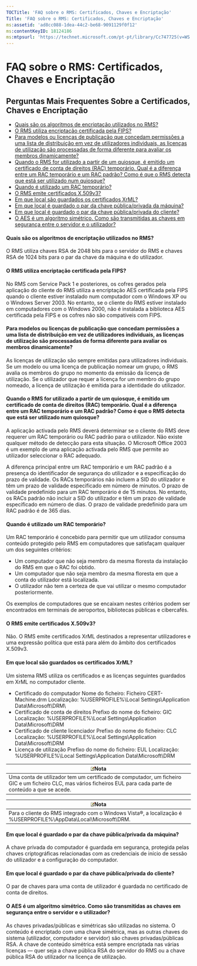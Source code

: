 ```yaml
---
TOCTitle: 'FAQ sobre o RMS: Certificados, Chaves e Encriptação'
Title: 'FAQ sobre o RMS: Certificados, Chaves e Encriptação'
ms:assetid: 'ad8cc088-1dea-44c2-be68-9091129f0f12'
ms:contentKeyID: 18124186
ms:mtpsurl: 'https://technet.microsoft.com/pt-pt/library/Cc747725(v=WS.10)'
---
```


FAQ sobre o RMS: Certificados, Chaves e Encriptação
===================================================

Perguntas Mais Frequentes Sobre a Certificados, Chaves e Encriptação
--------------------------------------------------------------------

-   [Quais são os algoritmos de encriptação utilizados no RMS?](#bkmk_10)
-   [O RMS utiliza encriptação certificada pela FIPS?](#bkmk_11)
-   [Para modelos ou licenças de publicação que concedam permissões a uma lista de distribuição em vez de utilizadores individuais, as licenças de utilização são processadas de forma diferente para avaliar os membros dinamicamente?](#bkmk_12)
-   [Quando o RMS for utilizado a partir de um quiosque, é emitido um certificado de conta de direitos (RAC) temporário. Qual é a diferença entre um RAC temporário e um RAC padrão? Como é que o RMS detecta que está ser utilizado num quiosque?](#bkmk_13)
-   [Quando é utilizado um RAC temporário?](#bkmk_14)
-   [O RMS emite certificados X.509v3?](#bkmk_15)
-   [Em que local são guardados os certificados XrML?](#bkmk_16)
-   [Em que local é guardado o par da chave pública/privada da máquina?](#bkmk_17)
-   [Em que local é guardado o par da chave pública/privada do cliente?](#bkmk_18)
-   [O AES é um algoritmo simétrico. Como são transmitidas as chaves em segurança entre o servidor e o utilizador?](#bkmk_19)

<span id="BKMK_10"></span>
#### Quais são os algoritmos de encriptação utilizados no RMS?

O RMS utiliza chaves RSA de 2048 bits para o servidor do RMS e chaves RSA de 1024 bits para o par da chave da máquina e do utilizador.

<span id="BKMK_11"></span>
#### O RMS utiliza encriptação certificada pela FIPS?

No RMS com Service Pack 1 e posteriores, os cofres gerados pela aplicação do cliente do RMS utiliza a encriptação AES certificada pela FIPS quando o cliente estiver instalado num computador com o Windows XP ou o Windows Server 2003. No entanto, se o cliente do RMS estiver instalado em computadores com o Windows 2000, não é instalada a biblioteca AES certificada pela FIPS e os cofres não são compatíveis com FIPS.

<span id="BKMK_12"></span>
#### Para modelos ou licenças de publicação que concedam permissões a uma lista de distribuição em vez de utilizadores individuais, as licenças de utilização são processadas de forma diferente para avaliar os membros dinamicamente?

As licenças de utilização são sempre emitidas para utilizadores individuais. Se um modelo ou uma licença de publicação nomear um grupo, o RMS avalia os membros do grupo no momento da emissão da licença de utilização. Se o utilizador que requer a licença for um membro do grupo nomeado, a licença de utilização é emitida para a identidade do utilizador.

<span id="BKMK_13"></span>
#### Quando o RMS for utilizado a partir de um quiosque, é emitido um certificado de conta de direitos (RAC) temporário. Qual é a diferença entre um RAC temporário e um RAC padrão? Como é que o RMS detecta que está ser utilizado num quiosque?

A aplicação activada pelo RMS deverá determinar se o cliente do RMS deve requerer um RAC temporário ou RAC padrão para o utilizador. Não existe qualquer método de detecção para esta situação. O Microsoft Office 2003 é um exemplo de uma aplicação activada pelo RMS que permite ao utilizador seleccionar o RAC adequado.

A diferença principal entre um RAC temporário e um RAC padrão é a presença do identificador de segurança do utilizador e a especificação do prazo de validade. Os RACs temporários não incluem a SID do utilizador e têm um prazo de validade especificado em número de minutos. O prazo de validade predefinido para um RAC temporário é de 15 minutos. No entanto, os RACs padrão não incluir a SID do utilizador e têm um prazo de validade especificado em número de dias. O prazo de validade predefinido para um RAC padrão é de 365 dias.

<span id="BKMK_14"></span>
#### Quando é utilizado um RAC temporário?

Um RAC temporário é concebido para permitir que um utilizador consuma conteúdo protegido pelo RMS em computadores que satisfaçam qualquer um dos seguintes critérios:

-   Um computador que não seja membro da mesma floresta da instalação do RMS em que o RAC foi obtido.
-   Um computador que não seja membro da mesma floresta em que a conta do utilizador está localizada.
-   O utilizador não tem a certeza de que vai utilizar o mesmo computador posteriormente.

Os exemplos de computadores que se encaixam nestes critérios podem ser encontrados em terminais de aeroportos, bibliotecas públicas e cibercafés.

<span id="BKMK_15"></span>
#### O RMS emite certificados X.509v3?

Não. O RMS emite certificados XrML destinados a representar utilizadores e uma expressão política que está para além do âmbito dos certificados X.509v3.

<span id="BKMK_16"></span>
#### Em que local são guardados os certificados XrML?

Um sistema RMS utiliza os certificados e as licenças seguintes guardados em XrML no computador cliente.

-   Certificado do computador
    Nome do ficheiro: Ficheiro CERT-Machine.drm
    Localização: %USERPROFILE%\\Local Settings\\Application Data\\Microsoft\\DRM\\
-   Certificado de conta de direitos
    Prefixo do nome do ficheiro: GIC
    Localização: %USERPROFILE%\\Local Settings\\Application Data\\Microsoft\\DRM
-   Certificado de cliente licenciador
    Prefixo do nome do ficheiro: CLC
    Localização: %USERPROFILE%\\Local Settings\\Application Data\\Microsoft\\DRM
-   Licença de utilização
    Prefixo do nome do ficheiro: EUL
    Localização: %USERPROFILE%\\Local Settings\\Application Data\\Microsoft\\DRM

| ![](images/Cc747725.note(WS.10).gif)Nota                                                                                             |
|-------------------------------------------------------------------------------------------------------------------------------------------------------------------|
| Uma conta de utilizador tem um certificado de computador, um ficheiro GIC e um ficheiro CLC, mas vários ficheiros EUL para cada parte de conteúdo a que se acede. |

| ![](images/Cc747725.note(WS.10).gif)Nota                                                |
|----------------------------------------------------------------------------------------------------------------------|
| Para o cliente do RMS integrado com o Windows Vista®, a localização é %USERPROFILE%\\AppData\\Local\\Microsoft\\DRM. |

<span id="BKMK_17"></span>
#### Em que local é guardado o par da chave pública/privada da máquina?

A chave privada do computador é guardada em segurança, protegida pelas chaves criptográficas relacionadas com as credenciais de início de sessão do utilizador e a configuração do computador.

<span id="BKMK_18"></span>
#### Em que local é guardado o par da chave pública/privada do cliente?

O par de chaves para uma conta de utilizador é guardada no certificado de conta de direitos.

<span id="BKMK_19"></span>
#### O AES é um algoritmo simétrico. Como são transmitidas as chaves em segurança entre o servidor e o utilizador?

As chaves privadas/públicas e simétricas são utilizadas no sistema. O conteúdo é encriptado com uma chave simétrica, mas as outras chaves do sistema (utilizador, computador e servidor) são chaves privadas/públicas RSA. A chave de conteúdo simétrica está sempre encriptada nas várias licenças — quer seja a chave pública RSA do servidor do RMS ou a chave pública RSA do utilizador na licença de utilização.
